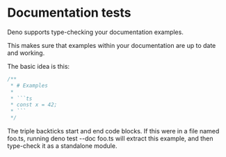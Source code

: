 # Documentation tests

Deno supports type-checking your documentation examples.

This makes sure that examples within your documentation are up to date and
working.

The basic idea is this:

````ts
/**
 * # Examples
 *
 * ```ts
 * const x = 42;
 * ```
 */
````

The triple backticks start and end code blocks. If this were in a file named
foo.ts, running deno test --doc foo.ts will extract this example, and then
type-check it as a standalone module.
